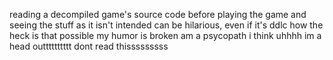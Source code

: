 reading a decompiled game's source code before playing the game and seeing the stuff as it isn't intended can be hilarious, even if it's ddlc how the heck is that possible my humor is broken am a psycopath i think uhhhh im a head outttttttttt dont read thisssssssss
